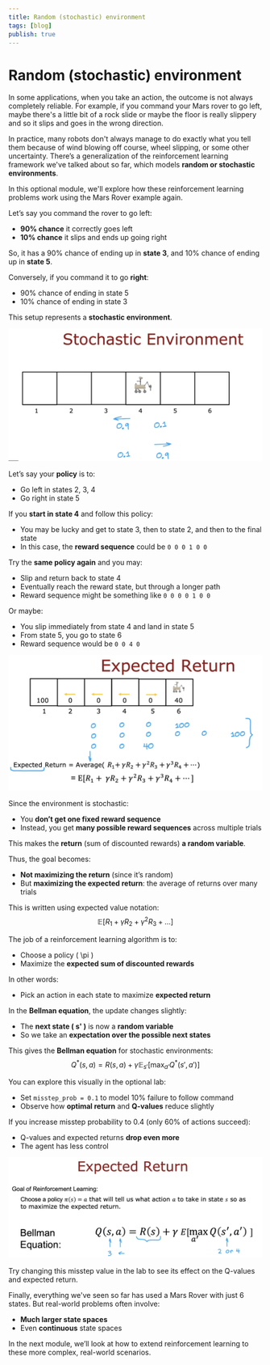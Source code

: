 ```yaml
---
title: Random (stochastic) environment
tags: [blog]
publish: true
---
```


# Random (stochastic) environment

In some applications, when you take an action, the outcome is not always completely reliable. For example, if you command your Mars rover to go left, maybe there's a little bit of a rock slide or maybe the floor is really slippery and so it slips and goes in the wrong direction.

In practice, many robots don't always manage to do exactly what you tell them because of wind blowing off course, wheel slipping, or some other uncertainty. There’s a generalization of the reinforcement learning framework we've talked about so far, which models **random or stochastic environments**.

In this optional module, we'll explore how these reinforcement learning problems work using the Mars Rover example again.

Let’s say you command the rover to go left:
- **90% chance** it correctly goes left
- **10% chance** it slips and ends up going right

So, it has a 90% chance of ending up in **state 3**, and 10% chance of ending up in **state 5**.

Conversely, if you command it to go **right**:
- 90% chance of ending in state 5
- 10% chance of ending in state 3

This setup represents a **stochastic environment**.

![Stochastic move illustration](_resources/stochastic-move-illustration.png)

Let’s say your **policy** is to:
- Go left in states 2, 3, 4
- Go right in state 5

If you **start in state 4** and follow this policy:
- You may be lucky and get to state 3, then to state 2, and then to the final state
- In this case, the **reward sequence** could be `0 0 0 1 0 0`

Try the **same policy again** and you may:
- Slip and return back to state 4
- Eventually reach the reward state, but through a longer path
- Reward sequence might be something like `0 0 0 0 1 0 0`

Or maybe:
- You slip immediately from state 4 and land in state 5
- From state 5, you go to state 6
- Reward sequence would be `0 0 4 0`

![Stochastic return example](_resources/stochastic-return-example.png)

Since the environment is stochastic:
- You **don’t get one fixed reward sequence**
- Instead, you get **many possible reward sequences** across multiple trials

This makes the **return** (sum of discounted rewards) **a random variable**.

Thus, the goal becomes:
- **Not maximizing the return** (since it’s random)
- But **maximizing the expected return**: the average of returns over many trials

This is written using expected value notation:
$$
\mathbb{E}[R_1 + \gamma R_2 + \gamma^2 R_3 + \ldots]
$$

The job of a reinforcement learning algorithm is to:
- Choose a policy \( \pi \)
- Maximize the **expected sum of discounted rewards**

In other words:
- Pick an action in each state to maximize **expected return**

In the **Bellman equation**, the update changes slightly:
- The **next state \( s' \)** is now a **random variable**
- So we take an **expectation over the possible next states**

This gives the **Bellman equation** for stochastic environments:
$$
Q^\ast(s, a) = R(s, a) + \gamma \mathbb{E}_{s'}[\max_{a'} Q^\ast(s', a')]
$$

You can explore this visually in the optional lab:
- Set `misstep_prob = 0.1` to model 10% failure to follow command
- Observe how **optimal return** and **Q-values** reduce slightly

If you increase misstep probability to 0.4 (only 60% of actions succeed):
- Q-values and expected returns **drop even more**
- The agent has less control

![Misstep effect on values](_resources/misstep-effect-on-values.png)

Try changing this misstep value in the lab to see its effect on the Q-values and expected return.

Finally, everything we've seen so far has used a Mars Rover with just 6 states. But real-world problems often involve:
- **Much larger state spaces**
- Even **continuous** state spaces

In the next module, we’ll look at how to extend reinforcement learning to these more complex, real-world scenarios.
